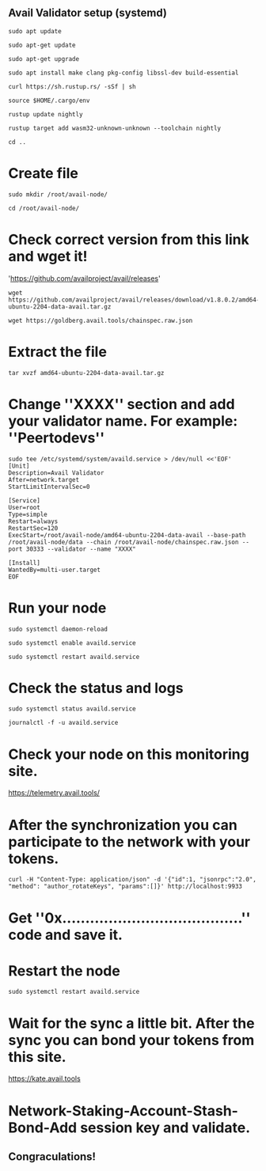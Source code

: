 ## Avail Validator setup (systemd)
```
sudo apt update
```
```
sudo apt-get update
```
```
sudo apt-get upgrade
```
```
sudo apt install make clang pkg-config libssl-dev build-essential
```
```
curl https://sh.rustup.rs/ -sSf | sh
```
```
source $HOME/.cargo/env
```
```
rustup update nightly
```
```
rustup target add wasm32-unknown-unknown --toolchain nightly
```
```
cd ..
```
# Create file
```
sudo mkdir /root/avail-node/
```
```
cd /root/avail-node/
```
# Check correct version from this link and wget it!
'https://github.com/availproject/avail/releases'
```
wget https://github.com/availproject/avail/releases/download/v1.8.0.2/amd64-ubuntu-2204-data-avail.tar.gz
```
```
wget https://goldberg.avail.tools/chainspec.raw.json
```
# Extract the file
```
tar xvzf amd64-ubuntu-2204-data-avail.tar.gz
```
# Change ''XXXX'' section and add your validator name. For example: ''Peertodevs''
```
sudo tee /etc/systemd/system/availd.service > /dev/null <<'EOF'
[Unit]
Description=Avail Validator
After=network.target
StartLimitIntervalSec=0

[Service]
User=root
Type=simple
Restart=always
RestartSec=120
ExecStart=/root/avail-node/amd64-ubuntu-2204-data-avail --base-path /root/avail-node/data --chain /root/avail-node/chainspec.raw.json --port 30333 --validator --name "XXXX"

[Install]
WantedBy=multi-user.target
EOF
```

# Run your node
```
sudo systemctl daemon-reload
```
```
sudo systemctl enable availd.service
```
```
sudo systemctl restart availd.service
```
# Check the status and logs 
```
sudo systemctl status availd.service
```
```
journalctl -f -u availd.service
```
# Check your node on this monitoring site.
https://telemetry.avail.tools/

# After the synchronization you can participate to the network with your tokens.


```
curl -H "Content-Type: application/json" -d '{"id":1, "jsonrpc":"2.0", "method": "author_rotateKeys", "params":[]}' http://localhost:9933
```

# Get ''0x.......................................'' code and save it.

# Restart the node
```
sudo systemctl restart availd.service
```
# Wait for the sync a little bit. After the sync you can bond your tokens from this site.  
https://kate.avail.tools
# Network-Staking-Account-Stash-Bond-Add session key and validate.

## Congraculations!

